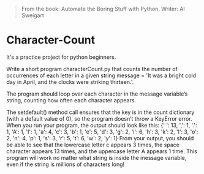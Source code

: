 >From the book: Automate the Boring Stuff with Python. Writer: Al Sweigart

# Character-Count

It's a practice project for python beginners.

Write a short program characterCount.py that counts the number of occurrences of each letter in a given string message = 'It was a bright cold day in April, and the clocks were striking thirteen.'.

The program should loop over each character in the message variable’s string, counting how often each character appears. 
 
The setdefault() method call ensures that the key is in the count dictionary (with a default value of 0), so the program doesn’t throw a KeyError error.
When you run your program, the output should look like this:
{' ': 13, ',': 1, '.': 1, 'A': 1, 'I': 1, 'a': 4, 'c': 3, 'b': 1, 'e': 5, 'd': 3, 'g': 2, 'i': 6, 'h': 3, 'k': 2, 'l': 3, 'o': 2, 'n': 4, 'p': 1, 's': 3, 'r': 5, 't': 6, 'w': 2, 'y': 1}
From your output, you should be able to see that the lowercase letter c appears 3 times, the space character appears 13 times, and the uppercase letter A appears 1 time. This program will work no matter what string is inside the message variable, even if the string is millions of characters long!
